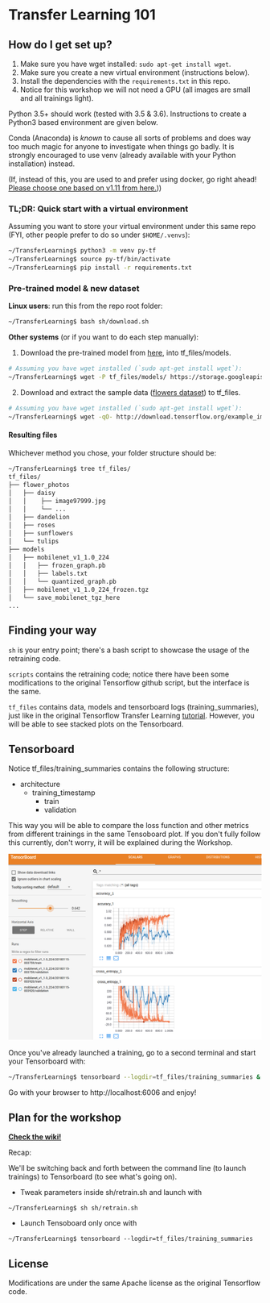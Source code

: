 # Transfer Learning 101

## How do I get set up? ###

1. Make sure you have wget installed: `sudo apt-get install wget`.
2. Make sure you create a new virtual environment (instructions below).
3. Install the dependencies with the `requirements.txt` in this repo.
4. Notice for this workshop we will not need a GPU (all images are small and all trainings light).

Python 3.5+ should work (tested with 3.5 & 3.6). Instructions to create a Python3 based environment are given below.

Conda (Anaconda) is _known_ to cause all sorts of problems and does way too much magic for anyone to investigate when 
things go badly. It is strongly encouraged to use venv (already available with your Python installation) instead.

(If, instead of this, you are used to and prefer using docker, go right ahead! [Please choose one based on v1.11 from here.](https://hub.docker.com/r/tensorflow/tensorflow/)))


### TL;DR: Quick start with a virtual environment ###

Assuming you want to store your virtual environment under this same repo (FYI, other people prefer to do so under `$HOME/.venvs`):
```sh
~/TransferLearning$ python3 -m venv py-tf 
~/TransferLearning$ source py-tf/bin/activate
~/TransferLearning$ pip install -r requirements.txt
```

### Pre-trained model & new dataset ###
**Linux users**: run this from the repo root folder:
```sh
~/TransferLearning$ bash sh/download.sh
```

**Other systems** (or if you want to do each step manually):
1. Download the pre-trained model from [here](https://storage.googleapis.com/download.tensorflow.org/models/mobilenet_v1_1.0_224_frozen.tgz), into tf_files/models.
```sh
# Assuming you have wget installed (`sudo apt-get install wget`):
~/TransferLearning$ wget -P tf_files/models/ https://storage.googleapis.com/download.tensorflow.org/models/mobilenet_v1_1.0_224_frozen.tgz
```
2. Download and extract the sample data ([flowers dataset](http://download.tensorflow.org/example_images/flower_photos.tgz)) to tf_files.
```sh
# Assuming you have wget installed (`sudo apt-get install wget`):
~/TransferLearning$ wget -qO- http://download.tensorflow.org/example_images/flower_photos.tgz | tar --one-top-level=tf_files -xvz
```

#### Resulting files ####
Whichever method you chose, your folder structure should be:

```
~/TransferLearning$ tree tf_files/
tf_files/
├── flower_photos
│   ├── daisy
│   │    ├── image97999.jpg
│   │    └── ...
│   ├── dandelion
│   ├── roses
│   ├── sunflowers
│   └── tulips
├── models
│   ├── mobilenet_v1_1.0_224
│   │   ├── frozen_graph.pb
│   │   ├── labels.txt
│   │   └── quantized_graph.pb
│   ├── mobilenet_v1_1.0_224_frozen.tgz
│   └── save_mobilenet_tgz_here
...
```


## Finding your way ###
`sh` is your entry point; there's a bash script to showcase the usage of the retraining code.

`scripts` contains the retraining code; notice there have been some modifications to the original Tensorflow github script, 
but the interface is the same.

`tf_files` contains data, models and tensorboard logs (training_summaries), just
 like in the original Tensorflow Transfer Learning [tutorial](https://www.tensorflow.org/tutorials/image_retraining). However, you will be able to see
 stacked plots on the Tensorboard.


## Tensorboard ####
Notice tf_files/training_summaries contains the following structure:
   * architecture
      * training_timestamp
        * train
        * validation

This way you will be able to compare the loss function and other metrics from different trainings in the same Tensoboard
plot. If you don't fully follow this currently, don't worry, it will be explained during the Workshop.

![tensorboard](doc/tensorboard_multiple.png)

Once you've already launched a training, go to a second terminal and
start your Tensorboard with:

```sh
~/TransferLearning$ tensorboard --logdir=tf_files/training_summaries &
```

Go with your browser to http://localhost:6006 and enjoy!


## Plan for the workshop

**[Check the wiki!](https://github.com/ividal/TransferLearning/wiki)**

Recap:

We'll be switching back and forth between the command line (to launch trainings) to
Tensorboard (to see what's going on).

* Tweak parameters inside sh/retrain.sh and launch with
```
~/TransferLearning$ sh sh/retrain.sh
```

* Launch Tensoboard only once with 
```
~/TransferLearning$ tensorboard --logdir=tf_files/training_summaries
```


## License ###
Modifications are under the same Apache license as the original Tensorflow code.
